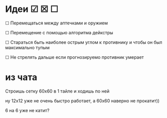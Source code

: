 # Идеи ☑ ☒ ☐

☐ Перемещаться между аптечками и оружием

☐ Перемещение с помощью алгоритма дейкстры

☐ Стараться быть наиболее острым углом к противнику и чтобы он был максимально тупым

☐ Не стрелять дальше если прогнозируемо противник умерает

# из чата

 Строишь сетку 60х60 в 1 тайле и ходишь по ней

ну 12х12 уже не очень быстро работает, а 60х60 наверно не прокатит))

6 на 6 уже не катит?